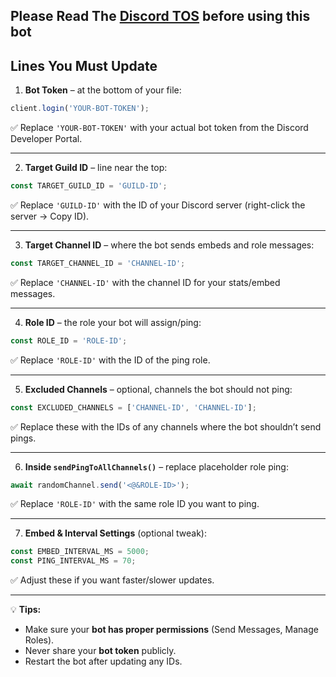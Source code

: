 ## Please Read The [Discord TOS](https://discord.com/terms) before using this bot

## **Lines You Must Update**

1. **Bot Token** – at the bottom of your file:

```js
client.login('YOUR-BOT-TOKEN');
```

✅ Replace `'YOUR-BOT-TOKEN'` with your actual bot token from the Discord Developer Portal.

---

2. **Target Guild ID** – line near the top:

```js
const TARGET_GUILD_ID = 'GUILD-ID';
```

✅ Replace `'GUILD-ID'` with the ID of your Discord server (right-click the server → Copy ID).

---

3. **Target Channel ID** – where the bot sends embeds and role messages:

```js
const TARGET_CHANNEL_ID = 'CHANNEL-ID';
```

✅ Replace `'CHANNEL-ID'` with the channel ID for your stats/embed messages.

---

4. **Role ID** – the role your bot will assign/ping:

```js
const ROLE_ID = 'ROLE-ID';
```

✅ Replace `'ROLE-ID'` with the ID of the ping role.

---

5. **Excluded Channels** – optional, channels the bot should not ping:

```js
const EXCLUDED_CHANNELS = ['CHANNEL-ID', 'CHANNEL-ID'];
```

✅ Replace these with the IDs of any channels where the bot shouldn’t send pings.

---

6. **Inside `sendPingToAllChannels()`** – replace placeholder role ping:

```js
await randomChannel.send('<@&ROLE-ID>');
```

✅ Replace `'ROLE-ID'` with the same role ID you want to ping.

---

7. **Embed & Interval Settings** (optional tweak):

```js
const EMBED_INTERVAL_MS = 5000;
const PING_INTERVAL_MS = 70;
```

✅ Adjust these if you want faster/slower updates.

---

💡 **Tips:**

* Make sure your **bot has proper permissions** (Send Messages, Manage Roles).
* Never share your **bot token** publicly.
* Restart the bot after updating any IDs.
